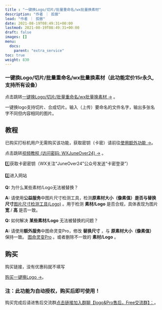 ```yaml
---
title : "一键换Logo/切片/批量重命名/wx批量换素材"
description: "作者 ｜ 孤傲"
lead: "作者 ｜ 孤傲"
date: 2021-08-19T08:49:31+00:00
lastmod: 2021-08-19T08:49:31+00:00
draft: false 
images: []
menu:
  docs:
    parent: "extra_service"
toc: true
weight: 830
---
```


### 一键换Logo/切片/批量重命名/wx批量换素材（此功能定价15r永久,支持所有设备）

点击跳转[一键换Logo/切片/批量重命名/wx批量换素材 →](https://skin.gushao.club/docs/extra_service/SkinLogo) 。

一键换logo支持切片、合成切片。输入（上传）要命名的文件名字，输出多张名字不同但内容相同的图片。

## 教程

已购买打标机用户无需购买该功能，获取密钥（卡密）请前往[使用额外功能 →](https://skin.gushao.club/docs/mark_user/useextraservice/)。

点击跳转[视频教程 (访问密码: WXJuneOver24) →](https://url69.ctfile.com/d/22031369-65046580-3246ae?p=WXJuneOver24) 。

1️⃣获取卡密密钥（WX关注“JuneOver24”公众号发送“卡密登录”）

2️⃣进入网站

**Q:** 为什么某些素材/Logo无法被替换？

**A:** 请使用**公益服务**中图片尺寸检测工具，检测**原素材大小（像素值）**是否与**替换尺寸**[图片尺寸检测工具(Logo)](https://skin.gushao.club/docs/public_service/LogoCheck/) 。用于检测 **素材/Logo** 是否合规，具体表现为图片 **宽** / **高** 是否一致。

**Q:** 如何解决 **某些素材/Logo** 无法被替换的问题？

**A:** 请使用**额外服务**中图命灵变Pro，修改 **替换尺寸** ，与 **原素材大小（像素值）** 保持一致。 [图命灵变Pro](https://skin.gushao.club/docs/extra_service/picmagicpro/) 。或者删除不一致的 **素材/Logo** 。

## 购买

购买链接，没有优惠码就不填写

[购买一键换Logo →](https://shop.gushao.club/buy/20)。

### 注：此功能为自动授权，购买后即可使用！

购买完成后请进售后交流群[点击链接加入群聊【logo&Pro售后，Free交流群】：](https://qm.qq.com/q/BrPUdXGm6Q)。
